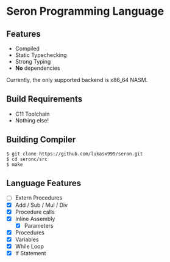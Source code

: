 # Seron Programming Language

## Features

- Compiled
- Static Typechecking
- Strong Typing
- **No** dependencies

Currently, the only supported backend is x86_64 NASM.

## Build Requirements

- C11 Toolchain
- Nothing else!

## Building Compiler

```
$ git clone https://github.com/lukasx999/seron.git
$ cd seronc/src
$ make
```

## Language Features

- [ ] Extern Procedures
- [x] Add / Sub / Mul / Div
- [x] Procedure calls
- [x] Inline Assembly
  - [x] Parameters
- [x] Procedures
- [x] Variables
- [x] While Loop
- [x] If Statement
